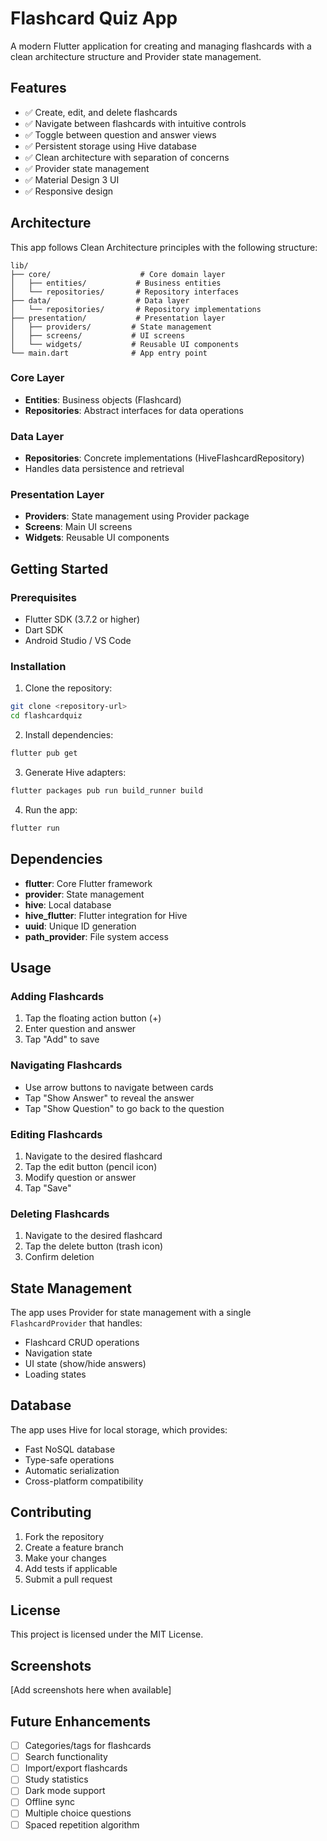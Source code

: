 # Flashcard Quiz App

A modern Flutter application for creating and managing flashcards with a clean architecture structure and Provider state management.

## Features

- ✅ Create, edit, and delete flashcards
- ✅ Navigate between flashcards with intuitive controls
- ✅ Toggle between question and answer views
- ✅ Persistent storage using Hive database
- ✅ Clean architecture with separation of concerns
- ✅ Provider state management
- ✅ Material Design 3 UI
- ✅ Responsive design

## Architecture

This app follows Clean Architecture principles with the following structure:

```
lib/
├── core/                    # Core domain layer
│   ├── entities/           # Business entities
│   └── repositories/       # Repository interfaces
├── data/                   # Data layer
│   └── repositories/       # Repository implementations
├── presentation/           # Presentation layer
│   ├── providers/         # State management
│   ├── screens/           # UI screens
│   └── widgets/           # Reusable UI components
└── main.dart              # App entry point
```

### Core Layer
- **Entities**: Business objects (Flashcard)
- **Repositories**: Abstract interfaces for data operations

### Data Layer
- **Repositories**: Concrete implementations (HiveFlashcardRepository)
- Handles data persistence and retrieval

### Presentation Layer
- **Providers**: State management using Provider package
- **Screens**: Main UI screens
- **Widgets**: Reusable UI components

## Getting Started

### Prerequisites
- Flutter SDK (3.7.2 or higher)
- Dart SDK
- Android Studio / VS Code

### Installation

1. Clone the repository:
```bash
git clone <repository-url>
cd flashcardquiz
```

2. Install dependencies:
```bash
flutter pub get
```

3. Generate Hive adapters:
```bash
flutter packages pub run build_runner build
```

4. Run the app:
```bash
flutter run
```

## Dependencies

- **flutter**: Core Flutter framework
- **provider**: State management
- **hive**: Local database
- **hive_flutter**: Flutter integration for Hive
- **uuid**: Unique ID generation
- **path_provider**: File system access

## Usage

### Adding Flashcards
1. Tap the floating action button (+)
2. Enter question and answer
3. Tap "Add" to save

### Navigating Flashcards
- Use arrow buttons to navigate between cards
- Tap "Show Answer" to reveal the answer
- Tap "Show Question" to go back to the question

### Editing Flashcards
1. Navigate to the desired flashcard
2. Tap the edit button (pencil icon)
3. Modify question or answer
4. Tap "Save"

### Deleting Flashcards
1. Navigate to the desired flashcard
2. Tap the delete button (trash icon)
3. Confirm deletion

## State Management

The app uses Provider for state management with a single `FlashcardProvider` that handles:
- Flashcard CRUD operations
- Navigation state
- UI state (show/hide answers)
- Loading states

## Database

The app uses Hive for local storage, which provides:
- Fast NoSQL database
- Type-safe operations
- Automatic serialization
- Cross-platform compatibility

## Contributing

1. Fork the repository
2. Create a feature branch
3. Make your changes
4. Add tests if applicable
5. Submit a pull request

## License

This project is licensed under the MIT License.

## Screenshots

[Add screenshots here when available]

## Future Enhancements

- [ ] Categories/tags for flashcards
- [ ] Search functionality
- [ ] Import/export flashcards
- [ ] Study statistics
- [ ] Dark mode support
- [ ] Offline sync
- [ ] Multiple choice questions
- [ ] Spaced repetition algorithm 